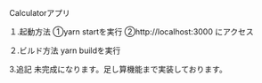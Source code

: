 Calculatorアプリ

１.起動方法
①yarn startを実行
②http://localhost:3000
にアクセス

２.ビルド方法
yarn buildを実行

3.追記
未完成になります。足し算機能まで実装しております。

